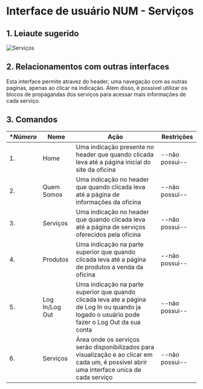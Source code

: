 # Interface de usuário NUM - Serviços

## 1. Leiaute sugerido

![Serviços](leiaute/Serviços.png)

## 2. Relacionamentos com outras interfaces

Esta interface permite atravez do header, uma navegação com as outras paginas, apenas ao clicar na indicação. 
Alem disso, é possivel utilizar os blocos de propagandas dos serviços para acessar mais informações de cada serviço.

## 3. Comandos

| **Número* | **Nome** | **Ação** | **Restrições** |
| --- | --- | --- | --- |
|1. | Home | Uma indicação presente no header que quando clicada leva até a página inicial do site da oficina | --não possui-- |
|2. | Quem Somos | Uma indicação no header que quando clicada leva até a página de informações da oficina | --não possui-- |
|3. | Serviços | Uma indicação no header que quando clicada leva até a página de serviços oferecidos pela oficina | --não possui-- |
|4. | Produtos | Uma indicação na parte superior que quando clicada leva até a página de produtos a venda da oficina | --não possui-- |
|5. | Log In/Log Out | Uma indicação na parte superior que quando clicada leva ate a página de Log In ou quando ja logado o usuário pode fazer o Log Out da sua conta | --não possui-- |
|6. | Serviços | Área onde os serviços serão disponibilizados para visualização e ao clicar em cada um, é possivel abrir uma interface unica de cada serviço | --não possui-- |
